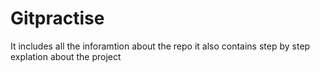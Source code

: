 # Gitpractise
It includes all the inforamtion about the repo
it also contains step by step explation about the project
